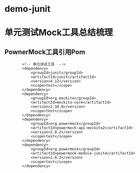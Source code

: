 demo-junit
====

# 单元测试Mock工具总结梳理

## PownerMock工具引用Pom

            <!-- 单元测试工具  -->
            <dependency>
                <groupId>junit</groupId>
                <artifactId>junit</artifactId>
                <version>4.12</version>
                <scope>test</scope>
            </dependency>
            <dependency>
                <groupId>org.mockito</groupId>
                <artifactId>mockito-core</artifactId>
                <version>2.10.0</version>
                <scope>test</scope>
            </dependency>
            <dependency>
                <groupId>org.powermock</groupId>
                <artifactId>powermock-api-mockito2</artifactId>
                <version>2.0.2</version>
                <scope>test</scope>
            </dependency>
            <dependency>
                <groupId>org.powermock</groupId>
                <artifactId>powermock-module-junit4</artifactId>
                <version>2.0.2</version>
                <scope>test</scope>
            </dependency>


